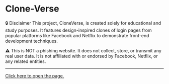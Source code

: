 # Clone-Verse
🔒 Disclaimer
This project, CloneVerse, is created solely for educational and study purposes.
It features design-inspired clones of login pages from popular platforms like Facebook and Netflix to demonstrate front-end development techniques.

⚠️ This is NOT a phishing website.
It does not collect, store, or transmit any real user data.
It is not affiliated with or endorsed by Facebook, Netflix, or any related entities.
_______________________________________________________________________________________________________________________________________________________________________________________________________________________
<a href="https://khadeeja-jumana.github.io/Clone-Verse/">Click here to open the page.</a>
